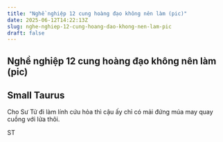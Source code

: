```yaml
---
title: "Nghề nghiệp 12 cung hoàng đạo không nên làm (pic)"
date: 2025-06-12T14:22:13Z
slug: nghe-nghiep-12-cung-hoang-dao-khong-nen-lam-pic
draft: false
---
```


## Nghề nghiệp 12 cung hoàng đạo không nên làm (pic)

## Small Taurus

Cho Sư Tử đi làm lính cứu hỏa thì cậu ấy chỉ có mải đứng múa may quay cuồng với lửa thôi.
 

 

 

 

 

 

 

 

 

 

 

 

 
ST